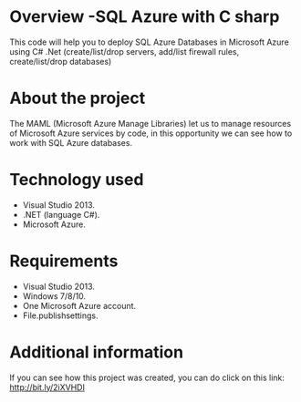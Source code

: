 # Overview -SQL Azure with C sharp
This code will help you to deploy SQL Azure Databases in Microsoft Azure using C# .Net (create/list/drop servers, add/list firewall rules, create/list/drop databases)

# About the project

The MAML (Microsoft Azure Manage Libraries) let us to manage resources of Microsoft Azure services by code, in this opportunity we can see how to work with SQL Azure databases.

# Technology used
* Visual Studio 2013.
* .NET (language C#).
* Microsoft Azure.

# Requirements
* Visual Studio 2013.
* Windows 7/8/10.
* One Microsoft Azure account.
* File.publishsettings.

# Additional information

If you can see how this project was created, you can do click on this link: http://bit.ly/2iXVHDI 
